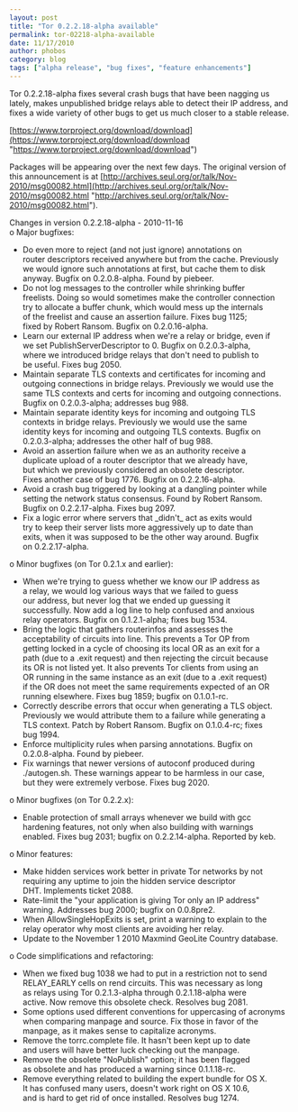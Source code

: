 ```yaml
---
layout: post
title: "Tor 0.2.2.18-alpha available"
permalink: tor-02218-alpha-available
date: 11/17/2010
author: phobos
category: blog
tags: ["alpha release", "bug fixes", "feature enhancements"]
---
```


Tor 0.2.2.18-alpha fixes several crash bugs that have been nagging us lately, makes unpublished bridge relays able to detect their IP address, and fixes a wide variety of other bugs to get us much closer to a stable release.

[https://www.torproject.org/download/download](https://www.torproject.org/download/download "https://www.torproject.org/download/download")

Packages will be appearing over the next few days. The original version of this announcement is at [http://archives.seul.org/or/talk/Nov-2010/msg00082.html](http://archives.seul.org/or/talk/Nov-2010/msg00082.html "http://archives.seul.org/or/talk/Nov-2010/msg00082.html").

Changes in version 0.2.2.18-alpha - 2010-11-16  
 o Major bugfixes:  
 - Do even more to reject (and not just ignore) annotations on  
 router descriptors received anywhere but from the cache. Previously  
 we would ignore such annotations at first, but cache them to disk  
 anyway. Bugfix on 0.2.0.8-alpha. Found by piebeer.  
 - Do not log messages to the controller while shrinking buffer  
 freelists. Doing so would sometimes make the controller connection  
 try to allocate a buffer chunk, which would mess up the internals  
 of the freelist and cause an assertion failure. Fixes bug 1125;  
 fixed by Robert Ransom. Bugfix on 0.2.0.16-alpha.  
 - Learn our external IP address when we're a relay or bridge, even if  
 we set PublishServerDescriptor to 0. Bugfix on 0.2.0.3-alpha,  
 where we introduced bridge relays that don't need to publish to  
 be useful. Fixes bug 2050.  
 - Maintain separate TLS contexts and certificates for incoming and  
 outgoing connections in bridge relays. Previously we would use the  
 same TLS contexts and certs for incoming and outgoing connections.  
 Bugfix on 0.2.0.3-alpha; addresses bug 988.  
 - Maintain separate identity keys for incoming and outgoing TLS  
 contexts in bridge relays. Previously we would use the same  
 identity keys for incoming and outgoing TLS contexts. Bugfix on  
 0.2.0.3-alpha; addresses the other half of bug 988.  
 - Avoid an assertion failure when we as an authority receive a  
 duplicate upload of a router descriptor that we already have,  
 but which we previously considered an obsolete descriptor.  
 Fixes another case of bug 1776. Bugfix on 0.2.2.16-alpha.  
 - Avoid a crash bug triggered by looking at a dangling pointer while  
 setting the network status consensus. Found by Robert Ransom.  
 Bugfix on 0.2.2.17-alpha. Fixes bug 2097.  
 - Fix a logic error where servers that \_didn't\_ act as exits would  
 try to keep their server lists more aggressively up to date than  
 exits, when it was supposed to be the other way around. Bugfix  
 on 0.2.2.17-alpha.

o Minor bugfixes (on Tor 0.2.1.x and earlier):  
 - When we're trying to guess whether we know our IP address as  
 a relay, we would log various ways that we failed to guess  
 our address, but never log that we ended up guessing it  
 successfully. Now add a log line to help confused and anxious  
 relay operators. Bugfix on 0.1.2.1-alpha; fixes bug 1534.  
 - Bring the logic that gathers routerinfos and assesses the  
 acceptability of circuits into line. This prevents a Tor OP from  
 getting locked in a cycle of choosing its local OR as an exit for a  
 path (due to a .exit request) and then rejecting the circuit because  
 its OR is not listed yet. It also prevents Tor clients from using an  
 OR running in the same instance as an exit (due to a .exit request)  
 if the OR does not meet the same requirements expected of an OR  
 running elsewhere. Fixes bug 1859; bugfix on 0.1.0.1-rc.  
 - Correctly describe errors that occur when generating a TLS object.  
 Previously we would attribute them to a failure while generating a  
 TLS context. Patch by Robert Ransom. Bugfix on 0.1.0.4-rc; fixes  
 bug 1994.  
 - Enforce multiplicity rules when parsing annotations. Bugfix on  
 0.2.0.8-alpha. Found by piebeer.  
 - Fix warnings that newer versions of autoconf produced during  
 ./autogen.sh. These warnings appear to be harmless in our case,  
 but they were extremely verbose. Fixes bug 2020.

o Minor bugfixes (on Tor 0.2.2.x):  
 - Enable protection of small arrays whenever we build with gcc  
 hardening features, not only when also building with warnings  
 enabled. Fixes bug 2031; bugfix on 0.2.2.14-alpha. Reported by keb.

o Minor features:  
 - Make hidden services work better in private Tor networks by not  
 requiring any uptime to join the hidden service descriptor  
 DHT. Implements ticket 2088.  
 - Rate-limit the "your application is giving Tor only an IP address"  
 warning. Addresses bug 2000; bugfix on 0.0.8pre2.  
 - When AllowSingleHopExits is set, print a warning to explain to the  
 relay operator why most clients are avoiding her relay.  
 - Update to the November 1 2010 Maxmind GeoLite Country database.

o Code simplifications and refactoring:  
 - When we fixed bug 1038 we had to put in a restriction not to send  
 RELAY\_EARLY cells on rend circuits. This was necessary as long  
 as relays using Tor 0.2.1.3-alpha through 0.2.1.18-alpha were  
 active. Now remove this obsolete check. Resolves bug 2081.  
 - Some options used different conventions for uppercasing of acronyms  
 when comparing manpage and source. Fix those in favor of the  
 manpage, as it makes sense to capitalize acronyms.  
 - Remove the torrc.complete file. It hasn't been kept up to date  
 and users will have better luck checking out the manpage.  
 - Remove the obsolete "NoPublish" option; it has been flagged  
 as obsolete and has produced a warning since 0.1.1.18-rc.  
 - Remove everything related to building the expert bundle for OS X.  
 It has confused many users, doesn't work right on OS X 10.6,  
 and is hard to get rid of once installed. Resolves bug 1274.


